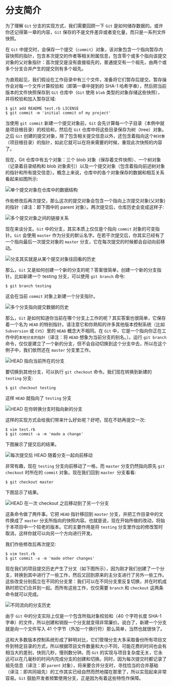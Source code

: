 # 分支简介

为了理解 `Git` 分支的实现方式，我们需要回顾一下 `Git` 是如何储存数据的。或许你还记得第一章的内容，`Git` 保存的不是文件差异或者变化量，而只是一系列文件快照。

在 `Git` 中提交时，会保存一个提交（`commit`）对象，该对象包含一个指向暂存内容快照的指针，包含本次提交的作者等相关附属信息，包含零个或多个指向该提交对象的父对象指针：首次提交是没有直接祖先的，普通提交有一个祖先，由两个或多个分支合并产生的提交则有多个祖先。

为直观起见，我们假设在工作目录中有三个文件，准备将它们暂存后提交。暂存操作会对每一个文件计算校验和（即第一章中提到的 SHA-1 哈希字串），然后把当前版本的文件快照保存到 `Git` 仓库中（`Git` 使用 `blob` 类型的对象存储这些快照），并将校验和加入暂存区域:

```
$ git add README test.rb LICENSE
$ git commit -m 'initial commit of my project'
```

当使用 `git commit` 新建一个提交对象前，`Git` 会先计算每一个子目录（本例中就是项目根目录）的校验和，然后在 `Git` 仓库中将这些目录保存为树（tree）对象。之后 `Git` 创建的提交对象，除了包含相关提交信息以外，还包含着指向这个`树对象`（项目根目录）的指针，如此它就可以在将来需要的时候，重现此次快照的内容了。

现在，Git 仓库中有五个对象：三个 blob 对象（保存着文件快照）、一个树对象（记录着目录结构和 blob 对象索引）以及一个提交对象（包含着指向前述树对象的指针和所有提交信息）。概念上来说，仓库中的各个对象保存的数据和相互关系看起来如图所示:

![单个提交对象在仓库中的数据结构](images/18333fig0301-tn.png)

作些修改后再次提交，那么这次的提交对象会包含一个指向上次提交对象(父对象)的指针（译注：即下图中的 parent 对象）。两次提交后，仓库历史会变成这样子:

![多个提交对象之间的链接关系](images/18333fig0302-tn.png)

现在来谈分支。`Git` 中的分支，其实本质上仅仅是个指向 `commit` 对象的可变指针。`Git` 会使用 `master` 作为分支的默认名字。在若干次提交后，你其实已经有了一个指向最后一次提交对象的 `master` 分支，它在每次提交的时候都会自动向前移动。

![分支其实就是从某个提交对象往回看的历史](images/18333fig0303-tn.png)

那么，`Git` 又是如何创建一个新的分支的呢？答案很简单，创建一个新的分支指针。比如新建一个 testing 分支，可以使用 `git branch` 命令:

```
$ git branch testing
```

这会在当前 `commit` 对象上新建一个分支指针。

![多个分支指向提交数据的历史](images/18333fig0304-tn.png)

那么，`Git` 是如何知道你当前在哪个分支上工作的呢？其实答案也很简单，它保存着一个名为 `HEAD` 的特别指针。请注意它和你熟知的许多其他版本控制系统（比如 `Subversion` 或 `CVS`）里的 `HEAD` 概念大不相同。在 `Git` 中，它是一个指向你正在工作中的`本地分支的指针`（译注：将 `HEAD` 想象为当前分支的别名。）。运行 `git branch` 命令，仅仅是建立了一个新的分支，但不会自动切换到这个分支中去，所以在这个例子中，我们依然还在 `master` 分支里工作。

![ HEAD 指向当前所在的分支](images/18333fig0305-tn.png)

要切换到其他分支，可以执行 `git checkout` 命令。我们现在转换到新建的 `testing` 分支:

```
$ git checkout testing
```

这样 `HEAD` 就指向了 `testing` 分支

![HEAD 在你转换分支时指向新的分支](images/18333fig0306-tn.png)

这样的实现方式会给我们带来什么好处呢？好吧，现在不妨再提交一次:

```
$ vim test.rb
$ git commit -a -m 'made a change'
```

下图展示了提交后的结果。

![每次提交后 HEAD 随着分支一起向前移动](images/18333fig0307-tn.png)

非常有趣，现在 `testing` 分支向前移动了一格，而 `master` 分支仍然指向原先 `git checkout` 时所在的 `commit` 对象。现在我们回到 `master `分支看看:

```
$ git checkout master
```

下图显示了结果。

![HEAD 在一次 checkout 之后移动到了另一个分支](images/18333fig0308-tn.png)

这条命令做了两件事。它把 `HEAD` 指针移回到 `master` 分支，并把工作目录中的文件换成了 `master` 分支所指向的快照内容。也就是说，现在开始所做的改动，将始于本项目中一个较老的版本。它的主要作用是将 `testing` 分支里作出的修改暂时取消，这样你就可以向另一个方向进行开发。

我们作些修改后再次提交:

```
$ vim test.rb
$ git commit -a -m 'made other changes'
```

现在我们的项目提交历史产生了分叉（如下图所示），因为刚才我们创建了一个分支，转换到其中进行了一些工作，然后又回到原来的主分支进行了另外一些工作。这些改变分别孤立在不同的分支里：我们可以在不同分支里反复切换，并在时机成熟时把它们合并到一起。而所有这些工作，仅仅需要 `branch` 和 `checkout` 这两条命令就可以完成。

![不同流向的分支历史](images/18333fig0309-tn.png)

由于 `Git` 中的分支实际上仅是一个包含所指对象校验和（40 个字符长度 SHA-1 字串）的文件，所以创建和销毁一个分支就变得非常廉价。说白了，新建一个分支就是向一个文件写入 41 个字节（外加一个换行符）那么简单，当然也就很快了。

这和大多数版本控制系统形成了鲜明对比，它们管理分支大多采取备份所有项目文件到特定目录的方式，所以根据项目文件数量和大小不同，可能花费的时间也会有相当大的差别，快则几秒，慢则数分钟。而 `Git` 的实现与项目复杂度无关，它永远可以在几毫秒的时间内完成分支的创建和切换。同时，因为每次提交时都记录了祖先信息（译注：即 `parent` 对象），将来要合并分支时，寻找恰当的合并基础（译注：即共同祖先）的工作其实已经自然而然地摆在那里了，所以实现起来非常容易。`Git` 鼓励开发者频繁使用分支，正是因为有着这些特性作保障。
